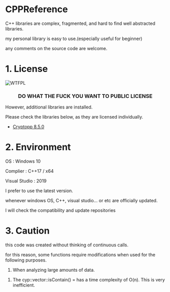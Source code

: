 # CPPReference

C++ libraries are complex, fragmented, and hard to find well abstracted libraries.

my personal library is easy to use.(especially useful for beginner)

any comments on the source code are welcome.


# 1. License

![WTFPL](https://i.imgur.com/nAsQFRo.png) 

<h3 align="center">DO WHAT THE FUCK YOU WANT TO PUBLIC LICENSE</h1>

However, additional libraries are installed.

Please check the libraries below, as they are licensed individually.

- [Cryptopp 8.5.0](https://github.com/weidai11/cryptopp)

# 2. Environment


OS : Windows 10

Complier : C++17 / x64

Visual Studio : 2019


I prefer to use the latest version.

whenever windows OS, C++, visual studio... or etc are officially updated. 

I will check the compatibility and update repositories

# 3. Caution

this code was created without thinking of continuous calls.

for this reason, some functions require modifications when used for the following purposes.

1. When analyzing large amounts of data.

1) The cyp::vector::isContain() = has a time complexity of O(n). This is very inefficient.
